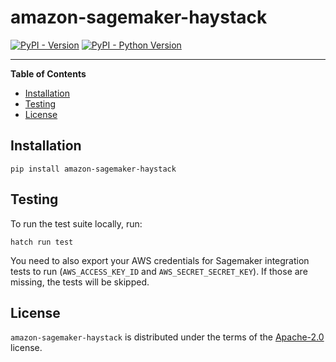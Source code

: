 # amazon-sagemaker-haystack

[![PyPI - Version](https://img.shields.io/pypi/v/amazon-sagemaker-haystack.svg)](https://pypi.org/project/amazon-sagemaker-haystack)
[![PyPI - Python Version](https://img.shields.io/pypi/pyversions/amazon-sagemaker-haystack.svg)](https://pypi.org/project/amazon-sagemaker-haystack)

-----

**Table of Contents**

- [Installation](#installation)
- [Testing](#testing)
- [License](#license)

## Installation

```console
pip install amazon-sagemaker-haystack
```

## Testing

To run the test suite locally, run:

```console
hatch run test
```

You need to also export your AWS credentials for Sagemaker integration tests to run (`AWS_ACCESS_KEY_ID` and 
`AWS_SECRET_SECRET_KEY`). If those are missing, the tests will be skipped.

## License

`amazon-sagemaker-haystack` is distributed under the terms of the [Apache-2.0](https://spdx.org/licenses/Apache-2.0.html) license.
